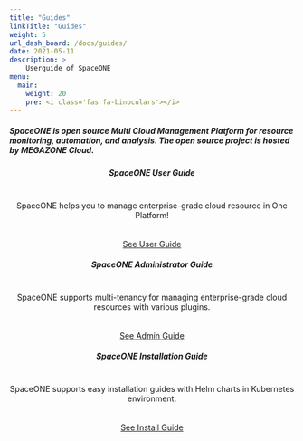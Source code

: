 ```yaml
---
title: "Guides"
linkTitle: "Guides"
weight: 5
url_dash_board: /docs/guides/
date: 2021-05-11
description: >
    Userguide of SpaceONE
menu:
  main:
    weight: 20
    pre: <i class='fas fa-binoculars'></i>
---
```


<section id="users">
    <h5>SpaceONE is open source Multi Cloud Management Platform for resource monitoring, automation, and analysis. The open source project is hosted by MEGAZONE Cloud.</h5>
    <div class="col-container">
      <div class="col-nav">
        <center>
          <h5>
            <b>SpaceONE User Guide</b>
          </h5>
          <br>SpaceONE helps you to manage enterprise-grade cloud resource in One Platform!
          <br><br><br>
          <a href="/docs/guides/user_guide" class="button">See User Guide</a>
        </center>
      </div>
      <div class="col-nav">
        <center>
          <h5>
            <b>SpaceONE Administrator Guide</b>
          </h5>
	  <br>SpaceONE supports multi-tenancy for managing enterprise-grade cloud resources with various plugins.
          <br><br><br>
          <a href="/docs/guides/admin_guide" class="button">See Admin Guide</a>
        </center>
      </div>
      <div class="col-nav">
        <center>
          <h5>
            <b>SpaceONE Installation Guide</b>
          </h5>
          <br>SpaceONE supports easy installation guides with Helm charts in Kubernetes environment.
          <br><br><br>
          <a href="/docs/guides/install_guide" class="button">See Install Guide</a>
        </center>
      </div>
    </div>
</section>

<style>
    {{< include "partner-style.css" >}}
</style>
